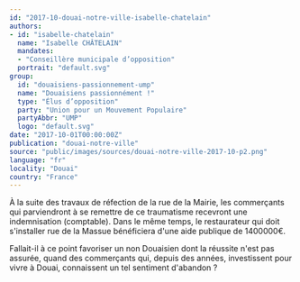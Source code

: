 ```yaml
---
id: "2017-10-douai-notre-ville-isabelle-chatelain"
authors:
- id: "isabelle-chatelain"
  name: "Isabelle CHÂTELAIN"
  mandates: 
  - "Conseillère municipale d’opposition"
  portrait: "default.svg"
group:
  id: "douaisiens-passionnement-ump"
  name: "Douaisiens passionnément !"
  type: "Élus d’opposition"
  party: "Union pour un Mouvement Populaire"
  partyAbbr: "UMP"
  logo: "default.svg"
date: "2017-10-01T00:00:00Z"
publication: "douai-notre-ville"
source: "public/images/sources/douai-notre-ville-2017-10-p2.png"
language: "fr"
locality: "Douai"
country: "France"
---
```


À la suite des travaux de réfection de la rue de la Mairie, les commerçants qui parviendront à se remettre de ce traumatisme recevront une indemnisation (comptable). Dans le même temps, le restaurateur qui doit s'installer rue de la Massue bénéficiera d'une aide publique de 1400000€.

Fallait-il à ce point favoriser un non Douaisien dont la réussite n'est pas assurée, quand des commerçants qui, depuis des années, investissent pour vivre à Douai, connaissent un tel sentiment d'abandon ?
